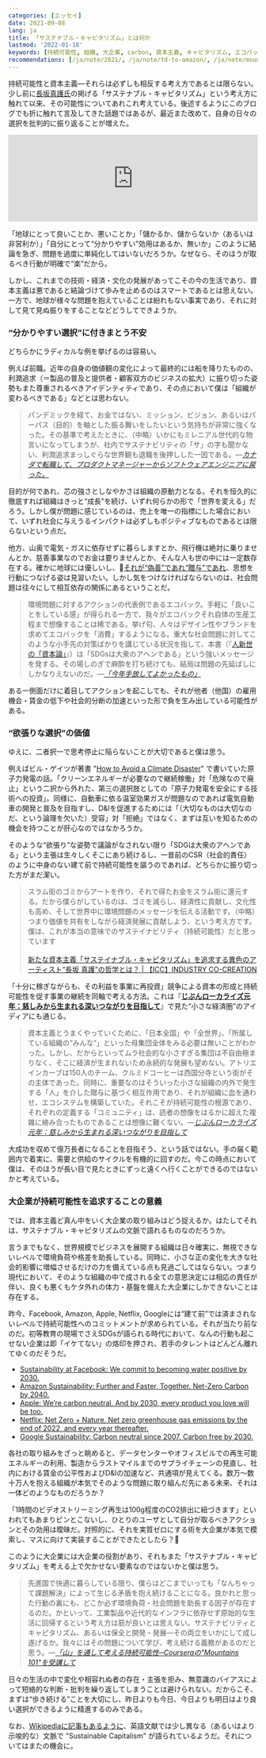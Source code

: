 ```yaml
---
categories: [エッセイ]
date: 2021-09-08
lang: ja
title: 「サステナブル・キャピタリズム」とは何か
lastmod: '2022-01-18'
keywords: [持続可能性, 組織, 大企業, carbon, 資本主義, キャピタリズム, エコバック, 社会問題, sustainability, net]
recommendations: [/ja/note/2021/, /ja/note/td-to-amazon/, /ja/note/mountains-101/]
---
```


持続可能性と資本主義&mdash;それらは必ずしも相反する考え方であるとは限らない。少し前に[長坂真護氏](https://www.magogallery.online/about)の掲げる「サステナブル・キャピタリズム」という考え方に触れて以来、その可能性についてあれこれ考えている。後述するようにこのブログでも折に触れて言及してきた話題ではあるが、最近また改めて、自身の日々の選択を批判的に振り返ることが増えた。

<iframe allow="autoplay *; encrypted-media *; fullscreen *" frameborder="0" height="175" style="width:100%;max-width:660px;overflow:hidden;background:transparent;" sandbox="allow-forms allow-popups allow-same-origin allow-scripts allow-storage-access-by-user-activation allow-top-navigation-by-user-activation" src="https://embed.podcasts.apple.com/al/podcast/%E5%BE%8C%E8%97%A4%E6%AD%A3%E6%96%87-%E7%BE%8E%E8%A1%93%E5%AE%B6-%E9%95%B7%E5%9D%82%E7%9C%9F%E8%AD%B7-%E4%B8%96%E7%95%8C%E3%81%8C%E6%8A%B1%E3%81%88%E3%82%8B-%E3%81%94%E3%81%BF%E5%95%8F%E9%A1%8C-%E3%82%92%E8%80%83%E3%81%88%E3%82%8B/id1506148093?i=1000525333856"></iframe>

「地球にとって良いことか、悪いことか」「儲かるか、儲からないか（あるいは非営利か）」「自分にとって“分かりやすい”効用はあるか、無いか」このように結論を急ぎ、問題を過度に単純化してはいないだろうか。なぜなら、そのほうが取るべき行動が明確で“楽”だから。

しかし、これまでの技術・経済・文化の発展があってこその今の生活であり、資本主義は悪であると結論づけて歩みを止めるのはスマートであるとは思えない。一方で、地球が様々な問題を抱えていることは紛れもない事実であり、それに対して見て見ぬ振りをすることなどどうしてできようか。

### “分かりやすい選択”に付きまとう不安

どちらかにラディカルな例を挙げるのは容易い。

例えば前職。近年の自身の価値観の変化によって最終的には船を降りたものの、利潤追求（＝製品の普及と提供者・顧客双方のビジネスの拡大）に振り切った姿勢もまた尊重されるべきアイデンティティであり、その点において僕は「組織が変わるべきである」などとは思わない。

> パンデミックを経て、お金ではない、ミッション、ビジョン、あるいはパーパス（目的）を軸とした振る舞いをしたいという気持ちが非常に強くなった。その基準で考えたときに、（中略）いかにもミレニアル世代的な物言いになってしまうが、社内でサステナビリティの「サ」の字も聞かない、利潤追求まっしぐらな世界観も退職を後押しした一因である。*&mdash;[カナダで転職して、プロダクトマネージャーからソフトウェアエンジニアに戻った。](/ja/note/td-to-amazon/)*

目的が何であれ、芯の強さとしなやかさは組織の原動力となる。それを恒久的に徹底すれば組織はきっと“成長”を続け、いずれ何らかの形で「世界を変える」だろう。しかし僕が問題に感じているのは、売上を唯一の指標にした場合において、いずれ社会に与えうるインパクトは必ずしもポジティブなものであるとは限らないという点だ。

他方、山奥で電気・ガスに依存せずに暮らしますとか、飛行機は絶対に乗りませんとか、慈善事業なのでお金は要りませんとか、そんな人も世の中には一定数存在する。確かに地球には優しいし、[それが“偽善”であれ“贈与”であれ](/ja/note/the-gifts-in-the-world/)、思想を行動につなげる姿は見習いたい。しかし気をつけなければならないのは、社会問題は往々にして相互依存の関係にあるということだ。

> 環境問題に対するアクションの代表例であるエコバック。手軽に「良いことをしている感」が得られる一方で、我々がエコバックそれ自体の生産工程まで想像することは稀である。挙げ句、人々はデザイン性やブランドを求めてエコバックを「消費」するようになる。重大な社会問題に対してこのような小手先の対策ばかりを講じている状況を指して、本書（『[人新世の「資本論」](https://amzn.to/2X2hPTf)』）は「SDGsは大衆のアヘンである」という強いメッセージを発する。その場しのぎで麻酔を打ち続けても、結局は問題の先延ばしにしかなりえないのだ。*&mdash;[「今年手放してよかったもの」](/ja/note/capitalism-in-anthropocene/)*

ある一側面だけに着目してアクションを起こしても、それが他者（他国）の雇用機会・賃金の低下や社会的分断の加速といった形で負を生み出している可能性がある。

### “欲張りな選択”の価値

ゆえに、二者択一で思考停止に陥らないことが大切であると僕は思う。

例えばビル・ゲイツが著書 "[How to Avoid a Climate Disaster](https://amzn.to/3qb9tpP)" で書いていた原子力発電の話。「クリーンエネルギーが必要なので継続稼働」対「危険なので廃止」という二択から外れた、第三の選択肢としての「原子力発電を安全にする技術への投資」。同様に、自動車に依る温室効果ガスが問題なのであれば電気自動車の開発と普及を目指すし、D&Iを促進するためには「（大切なものは大切なのだ、という論理を欠いた）受容」対「拒絶」ではなく、まずは互いを知るための機会を持つことが肝心なのではなかろうか。

そのような“欲張り”な姿勢で議論がなされない限り「SDGは大衆のアヘンである」という主張は生々しくそこにあり続けるし、一昔前のCSR（社会的責任）のように中身のない建て前で持続可能性を謳うのであれば、どちらかに振り切った方がまだ潔い。

> スラム街のゴミからアートを作り、それで得たお金をスラム街に還元する。だから僕らがしているのは、ゴミを減らし、経済性に貢献し、文化性も高め、そして世界中に環境問題のメッセージを伝える活動です。（中略）つまり価値を共有をしながら経済発展に貢献しよう、という考え方です。僕は、これが本当の意味でのサステイナビリティ（持続可能性）だと思っています<br/><br/>[新たな資本主義「サステイナブル・キャピタリズム」を追求する異色のアーティスト“長坂 真護”の哲学とは？ | 【ICC】INDUSTRY CO-CREATION](https://industry-co-creation.com/report/50369)

「十分に稼ぎながらも、その利益を事業に再投資」競争による資本の形成と持続可能性を促す事業の継続を同軸で考える方法。これは『**[じぶんローカライズ元年：慈しみから生まれる深いつながりを目指して](/ja/note/2021/)**』で見た“小さな経済圏”のアイディアにも通じる。

> 資本主義とうまくやっていくために、「日本全国」や「全世界」、「所属している組織の“みんな”」といった母集団全体をみる必要は無いことがわかった。しかし、だからといってムラ社会的な小さすぎる集団は不自由極まりなく、そこに経済が生まれないため永続的な発展も望めない。アトリエインカーブは150人のチーム、クルミドコーヒーは西国分寺という街がその主体であった。同時に、重要なのはそういった小さな組織の内外で発生する「人」を介した贈与に基づく相互作用であり、それが組織に血を通わせ、エコシステムを構築していた。それこそが持続可能性の根源であり、それぞれの定義する「コミュニティ」は、読者の想像をはるかに超えた複雑に絡み合ったものであることは想像に難くない。*&mdash;[じぶんローカライズ元年：慈しみから生まれる深いつながりを目指して](/ja/note/2021/)*

大成功を収めて億万長者になることを目指そう、という話ではない。手の届く範囲内で着実に、需要と供給のサイクルを有機的に回すのだ。今この時点において僕は、そのほうが長い目で見たときにずっと遠くへ行くことができるのではないかと考えている。

### 大企業が持続可能性を追求することの意義

では、資本主義ど真ん中をいく大企業の取り組みはどう捉えるか。はたしてそれは、サステナブル・キャピタリズムの文脈で語れるものなのだろうか。

言うまでもなく、世界規模でビジネスを展開する組織は日々確実に、無視できないレベルで環境負荷や格差を助長している。同時に、小さな正の変化を大きな社会的影響に増幅させるだけの力を備えている点も見過ごしてはならない。つまり現代において、そのような組織の中で成される全ての意思決定には相応の責任が伴い、良くも悪くもケタ外れの体力・基盤を備えた大企業にしかできないことは存在する。

昨今、Facebook, Amazon, Apple, Netflix, Googleには“建て前”では済まされないレベルで持続可能性へのコミットメントが求められている。それが当たり前なのだ。初等教育の現場でさえSDGsが語られる時代において、なんの行動も起こせない企業は即「イケてない」の烙印を押され、若手のタレントはどんどん離れてゆくのだそうだ。

- [Sustainability at Facebook: We commit to becoming water positive by 2030.](https://sustainability.fb.com/)
- [Amazon Sustainability: Further and Faster, Together. Net-Zero Carbon by 2040.](https://sustainability.aboutamazon.com/)
- [Apple: We’re carbon neutral. And by 2030, every product you love will be too.](https://www.apple.com/environment/)
- [Netflix: Net Zero + Nature. Net zero greenhouse gas emissions by the end of 2022, and every year thereafter.](https://about.netflix.com/en/news/net-zero-nature-our-climate-commitment)
- [Google Sustainability: Carbon neutral since 2007. Carbon free by 2030.](https://sustainability.google/)

各社の取り組みをざっと眺めると、データセンターやオフィスビルでの再生可能エネルギーの利用、製造からラストマイルまでのサプライチェーンの見直し、社内における賃金の公平性およびD&Iの加速など、共通項が見えてくる。数万〜数十万人を抱える組織が本気でそのような問題に取り組んだ先にある未来、それは一体どのようなものだろうか？

「1時間のビデオストリーミング再生は100g程度のCO2排出に紐づきます」といわれてもあまりピンとこないし、ひとりのユーザとして自分が取るべきアクションとその効用は曖昧だ。対照的に、それを実質ゼロにする術を大企業が本気で模索し、マスに向けて実装することができたとしたら？

このように大企業には大企業の役割があり、それもまた「サステナブル・キャピタリズム」を考える上で欠かせない要素なのではないかと僕は思う。

> 先進国で快適に暮らしている限り、僕らはどこまでいっても「なんちゃって課題解決」によって生じる矛盾を抱え続けることになる。良かれと思った行動の裏にも、どこか必ず環境負荷・社会問題を助長する因子が存在するのだ。かといって、工業製品や近代的なインフラに依存せず原始的な生活に回帰するという考え方は筋が良いとは思えない。サステナビリティとキャピタリズム、あるいは保全と開発・発展—その両立をいかにして成し遂げるか。我々にはその問題について学び、考え続ける義務があるのだと思う。*&mdash;[「山」を通して考える持続可能性─Courseraの"Mountains 101"を受講して](/ja/note/mountains-101/)*

日々の生活の中で変化や相容れぬ者の存在・主張を拒み、無意識のバイアスによって短絡的な判断・批判を繰り返してしまうことは避けられない。だからこそ、まずは“歩き続ける”ことを大切にし、昨日よりも今日、今日よりも明日はより良い選択ができるように精進するのみである。

なお、[Wikipediaに記事もあるように](https://en.wikipedia.org/wiki/Sustainable_capitalism)、英語文献では少し異なる（あるいはより示唆的な）文脈で "Sustainable Capitalism" が語られているようだ。それについてはまたの機会に。